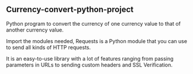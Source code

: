 ## Currency-convert-python-project


Python program to convert the currency of one currency value to that of another currency value.

Import the modules needed, Requests is a Python module that you can use to send all kinds of HTTP requests.   

It is an easy-to-use library with a lot of features ranging from passing parameters in URLs to sending custom headers and SSL Verification.  
